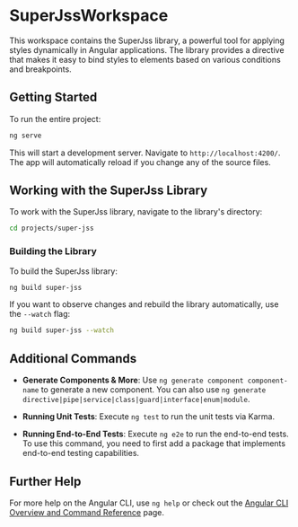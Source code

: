 # SuperJssWorkspace

This workspace contains the SuperJss library, a powerful tool for applying styles dynamically in Angular applications. The library provides a directive that makes it easy to bind styles to elements based on various conditions and breakpoints.

## Getting Started

To run the entire project:

```bash
ng serve
```

This will start a development server. Navigate to `http://localhost:4200/`. The app will automatically reload if you change any of the source files.

## Working with the SuperJss Library

To work with the SuperJss library, navigate to the library's directory:

```bash
cd projects/super-jss
```

### Building the Library

To build the SuperJss library:

```bash
ng build super-jss
```

If you want to observe changes and rebuild the library automatically, use the `--watch` flag:

```bash
ng build super-jss --watch
```

## Additional Commands

- **Generate Components & More**: Use `ng generate component component-name` to generate a new component. You can also use `ng generate directive|pipe|service|class|guard|interface|enum|module`.

- **Running Unit Tests**: Execute `ng test` to run the unit tests via Karma.

- **Running End-to-End Tests**: Execute `ng e2e` to run the end-to-end tests. To use this command, you need to first add a package that implements end-to-end testing capabilities.

## Further Help

For more help on the Angular CLI, use `ng help` or check out the [Angular CLI Overview and Command Reference](https://angular.io/cli) page.
